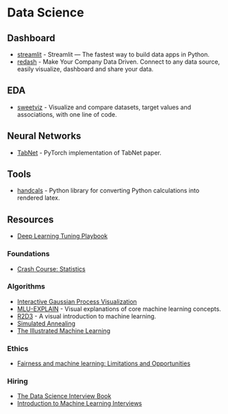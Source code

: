 # Data Science

## Dashboard

- [streamlit](https://github.com/streamlit/streamlit) - Streamlit — The fastest way to build data apps in Python.
- [redash](http://redash.io/) - Make Your Company Data Driven. Connect to any data source, easily visualize, dashboard and share your data.

## EDA

- [sweetviz](https://github.com/fbdesignpro/sweetviz) - Visualize and compare datasets, target values and associations, with one line of code.

## Neural Networks

- [TabNet](https://github.com/dreamquark-ai/tabnet) - PyTorch implementation of TabNet paper.

## Tools

- [handcals](https://github.com/connorferster/handcalcs) - Python library for converting Python calculations into rendered latex.

## Resources

- [Deep Learning Tuning Playbook](https://github.com/google-research/tuning_playbook)

### Foundations

- [Crash Course: Statistics](https://www.youtube.com/playlist?list=PL8dPuuaLjXtNM_Y-bUAhblSAdWRnmBUcr)

### Algorithms

- [Interactive Gaussian Process Visualization](http://www.infinitecuriosity.org/vizgp/)
- [MLU-EXPLAIN](https://mlu-explain.github.io/) - Visual explanations of core machine learning concepts.
- [R2D3](http://www.r2d3.us) - A visual introduction to machine learning.
- [Simulated Annealing](https://github.com/skylergrammer/SimulatedAnnealing)
- [The Illustrated Machine Learning](https://illustrated-machine-learning.github.io/index.html)

### Ethics

- [Fairness and machine learning: Limitations and Opportunities](https://fairmlbook.org/)

### Hiring

- [The Data Science Interview Book](https://book.thedatascienceinterviewproject.com/)
- [Introduction to Machine Learning Interviews](https://huyenchip.com/ml-interviews-book/)
